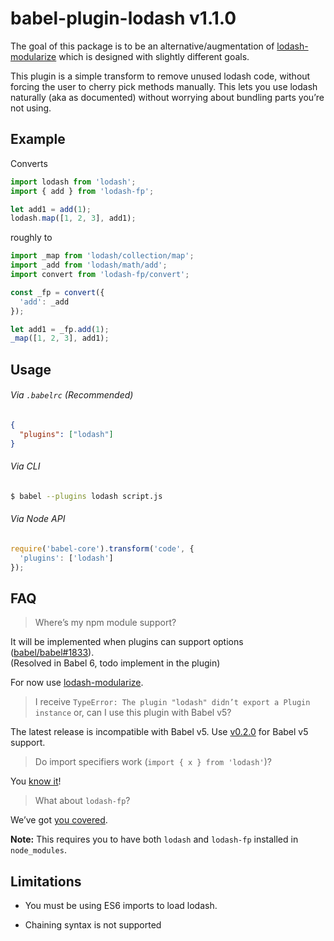# babel-plugin-lodash v1.1.0

The goal of this package is to be an alternative/augmentation of [lodash-modularize](https://github.com/megawac/lodash-modularize) which is designed with slightly different goals.

This plugin is a simple transform to remove unused lodash code, without forcing the user to cherry pick methods manually. This lets you use lodash naturally (aka as documented) without worrying about bundling parts you’re not using.

## Example

Converts

```js
import lodash from 'lodash';
import { add } from 'lodash-fp';

let add1 = add(1);
lodash.map([1, 2, 3], add1);
```

roughly to

```js
import _map from 'lodash/collection/map';
import _add from 'lodash/math/add';
import convert from 'lodash-fp/convert';

const _fp = convert({
  'add': _add
});

let add1 = _fp.add(1);
_map([1, 2, 3], add1);
```

## Usage

###### Via `.babelrc` (Recommended)

```json
{
  "plugins": ["lodash"]
}
```

###### Via CLI

```sh
$ babel --plugins lodash script.js
```

###### Via Node API

```js
require('babel-core').transform('code', {
  'plugins': ['lodash']
});
```

## FAQ

> Where’s my npm module support?

It will be implemented when plugins can support options ([babel/babel#1833](https://phabricator.babeljs.io/T1833)).<br>
(Resolved in Babel 6, todo implement in the plugin)

For now use [lodash-modularize](https://github.com/megawac/lodash-modularize).

> I receive `TypeError: The plugin "lodash" didn’t export a Plugin instance`
> or, can I use this plugin with Babel v5?

The latest release is incompatible with Babel v5. Use [v0.2.0](https://github.com/lodash/babel-plugin-lodash/tree/v0.2.0) for Babel v5 support.

> Do import specifiers work (`import { x } from 'lodash'`)?

You [know it](https://github.com/lodash/babel-plugin-lodash/blob/master/test/fixtures/multi-mix-usage/actual.js)!

> What about `lodash-fp`?

We’ve got [you covered](https://github.com/lodash/babel-plugin-lodash/pull/3).

**Note:** This requires you to have both `lodash` and `lodash-fp` installed in `node_modules`.

## Limitations

* You must be using ES6 imports to load lodash.

* Chaining syntax is not supported
